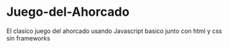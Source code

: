 # Juego-del-Ahorcado
El clasico juego del ahorcado usando Javascript basico junto con html y css sin frameworks
